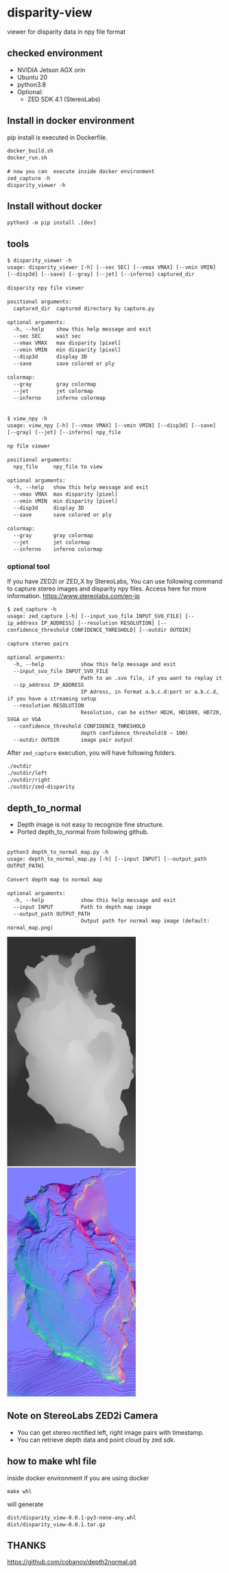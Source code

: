 # disparity-view
viewer for disparity data in npy file format

## checked environment
- NVIDIA Jetson AGX orin
- Ubuntu 20
- python3.8
- Optional:
  - ZED SDK 4.1 (StereoLabs)

## Install in docker environment
pip install is executed in Dockerfile.
```commandline
docker_build.sh
docker_run.sh

# now you can  execute inside docker environment
zed_capture -h
disparity_viewer -h
```

## Install without docker
```commandline
python3 -m pip install .[dev]
```

## tools

```
$ disparity_viewer -h
usage: disparity_viewer [-h] [--sec SEC] [--vmax VMAX] [--vmin VMIN] [--disp3d] [--save] [--gray] [--jet] [--inferno] captured_dir

disparity npy file viewer

positional arguments:
  captured_dir  captured directory by capture.py

optional arguments:
  -h, --help    show this help message and exit
  --sec SEC     wait sec
  --vmax VMAX   max disparity [pixel]
  --vmin VMIN   min disparity [pixel]
  --disp3d      display 3D
  --save        save colored or ply

colormap:
  --gray        gray colormap
  --jet         jet colormap
  --inferno     inferno colormap


$ view_npy -h
usage: view_npy [-h] [--vmax VMAX] [--vmin VMIN] [--disp3d] [--save] [--gray] [--jet] [--inferno] npy_file

np file viewer

positional arguments:
  npy_file     npy_file to view

optional arguments:
  -h, --help   show this help message and exit
  --vmax VMAX  max disparity [pixel]
  --vmin VMIN  min disparity [pixel]
  --disp3d     display 3D
  --save       save colored or ply

colormap:
  --gray       gray colormap
  --jet        jet colormap
  --inferno    inferno colormap

```
### optional tool
If you have ZED2i or ZED_X by StereoLabs,
You can use following command to capture stereo images and disparity npy files.
Access here for more information.
    https://www.stereolabs.com/en-jp

```
$ zed_capture -h
usage: zed_capture [-h] [--input_svo_file INPUT_SVO_FILE] [--ip_address IP_ADDRESS] [--resolution RESOLUTION] [--confidence_threshold CONFIDENCE_THRESHOLD] [--outdir OUTDIR]

capture stereo pairs

optional arguments:
  -h, --help            show this help message and exit
  --input_svo_file INPUT_SVO_FILE
                        Path to an .svo file, if you want to replay it
  --ip_address IP_ADDRESS
                        IP Adress, in format a.b.c.d:port or a.b.c.d, if you have a streaming setup
  --resolution RESOLUTION
                        Resolution, can be either HD2K, HD1080, HD720, SVGA or VGA
  --confidence_threshold CONFIDENCE_THRESHOLD
                        depth confidence_threshold(0 ~ 100)
  --outdir OUTDIR       image pair output

```
After `zed_capture` execution, you will have following folders.
```
./outdir
./outdir/left
./outdir/right
./outdir/zed-disparity
```

## depth_to_normal
- Depth image is not easy to recognize fine structure.
- Ported depth_to_normal from following github.

```commandline

python3 depth_to_normal_map.py -h
usage: depth_to_normal_map.py [-h] [--input INPUT] [--output_path OUTPUT_PATH]

Convert depth map to normal map

optional arguments:
  -h, --help            show this help message and exit
  --input INPUT         Path to depth map image
  --output_path OUTPUT_PATH
                        Output path for normal map image (default: normal_map.png)
```

<img src="test/assets/depth.png" width="300">
<img src="test/assets/normal.png" width="300">

## Note on StereoLabs ZED2i Camera
- You can get stereo rectified left, right image pairs with timestamp.
- You can retrieve depth data and point cloud by zed sdk.

## how to make whl file
inside docker environment if you are using docker
```commandline
make whl
```

will generate
```commandline
dist/disparity_view-0.0.1-py3-none-any.whl
dist/disparity_view-0.0.1.tar.gz
```

## THANKS
https://github.com/cobanov/depth2normal.git
